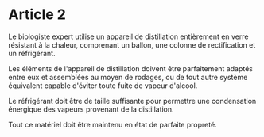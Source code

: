# Article 2

Le biologiste expert utilise un appareil de distillation entièrement en verre résistant à la chaleur, comprenant un ballon, une colonne de rectification et un réfrigérant.

Les éléments de l'appareil de distillation doivent être parfaitement adaptés entre eux et assemblées au moyen de rodages, ou de tout autre système équivalent capable d'éviter toute fuite de vapeur d'alcool.

Le réfrigérant doit être de taille suffisante pour permettre une condensation énergique des vapeurs provenant de la distillation.

Tout ce matériel doit être maintenu en état de parfaite propreté.
